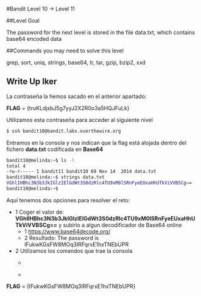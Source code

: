 #Bandit Level 10 → Level 11

##Level Goal

The password for the next level is stored in the file data.txt, which contains base64 encoded data

##Commands you may need to solve this level

grep, sort, uniq, strings, base64, tr, tar, gzip, bzip2, xxd

## Write Up Iker

La contraseña la hemos sacado en el anterior apartado:

**FLAG** = {truKLdjsbJ5g7yyJ2X2R0o3a5HQJFuLk}

Utilizamos esta contraseña para acceder al siguiente nivel 

```bash 
$ ssh bandit10@bandit.labs.overthewire.org
```

Entramos en la consola y nos indican que la flag está alojada dentro del fichero **data.txt** codificada en **Base64**

```bash
bandit10@melinda:~$ ls -l
total 4
-rw-r----- 1 bandit11 bandit10 69 Nov 14  2014 data.txt
bandit10@melinda:~$ strings data.txt 
VGhlIHBhc3N3b3JkIGlzIElGdWt3S0dzRlc4TU9xM0lSRnFyeEUxaHhUTkViVVBSCg==
bandit10@melinda:~$ 
```

Aquí tenemos dos opciones para resolver el reto:

  - 1 Coger el valor de: **VGhlIHBhc3N3b3JkIGlzIElGdWt3S0dzRlc4TU9xM0lSRnFyeEUxaHhUTkViVVBSCg==** y subirlo a algun decodificador de Base64 online
    - 1 https://www.base64decode.org/
    - 2 Resultado: The password is IFukwKGsFW8MOq3IRFqrxE1hxTNEbUPR
  - 2 Utilizamos los comandos que trae la consola
    - ```bash $ base64 -d data.txt
    - ```bash $ The password is IFukwKGsFW8MOq3IRFqrxE1hxTNEbUPR  

**FLAG** = {IFukwKGsFW8MOq3IRFqrxE1hxTNEbUPR}
    



